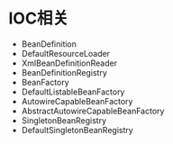 # IOC相关

- BeanDefinition
- DefaultResourceLoader
- XmlBeanDefinitionReader
- BeanDefinitionRegistry
- BeanFactory
- DefaultListableBeanFactory
- AutowireCapableBeanFactory
- AbstractAutowireCapableBeanFactory
- SingletonBeanRegistry
- DefaultSingletonBeanRegistry

